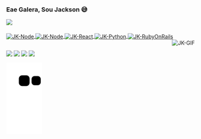 ### Eae Galera, Sou Jackson 😅

 <div>
  <a href="https://github.com/JacksonSanti">
  <img height="180em" src="https://github-readme-stats.vercel.app/api?username=JacksonSanti&show_icons=true&theme=dark&include_all_commits=true&count_private=true"/>
</div>
  <div style="display: inline_block"><br>
  <img align="center" alt="JK-Node" height="30" width="80" src="https://img.shields.io/badge/Node.js-43853D?style=for-the-badge&logo=node.js&logoColor=white">
   <img align="center" alt="JK-Node" height="30" width="80" src="https://img.shields.io/badge/JavaScript-F7DF1E?style=for-the-badge&logo=javascript&logoColor=black">
  <img align="center" alt="JK-React" height="30" width="80" src="https://img.shields.io/badge/React-20232A?style=for-the-badge&logo=react&logoColor=61DAFB">
  <img align="center" alt="JK-Python" height="30" width="80" src="https://img.shields.io/badge/Python-14354C?style=for-the-badge&logo=python&logoColor=white">
  <img align="center" alt="JK-RubyOnRails" height="30" width="80" src="https://img.shields.io/badge/Ruby_on_Rails-CC0000?style=for-the-badge&logo=ruby-on-rails&logoColor=white">
  <img align="right" alt="JK-GIF" src="">
</div>
  
  ##

  
  <div> 
  <a href="https://www.instagram.com/jacksonsanti/" target="_blank"><img src="https://img.shields.io/badge/-Instagram-%23E4405F?style=for-the-badge&logo=instagram&logoColor=white" target="_blank"></a>
   <a href="https://www.facebook.com/jacksonsanti" target="_blank"><img src="https://img.shields.io/badge/Facebook-1877F2?style=for-the-badge&logo=facebook&logoColor=white" target="_blank"></a>
 <a href="https://discord.com/channels/@me/847874748394111026" target="_blank"><img src="https://img.shields.io/badge/Discord-7289DA?style=for-the-badge&logo=discord&logoColor=white" target="_blank"></a> 
  <a href="https://www.linkedin.com/in/jackson-santi-414134148/" target="_blank"><img src="https://img.shields.io/badge/-LinkedIn-%230077B5?style=for-the-badge&logo=linkedin&logoColor=white" target="_blank"></a> 
 
  ![Snake animation](https://github.com/rafaballerini/rafaballerini/blob/output/github-contribution-grid-snake.svg)
 
</div>
  
